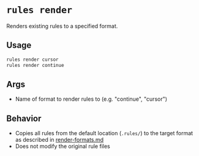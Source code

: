# `rules render`

Renders existing rules to a specified format.

## Usage

```bash
rules render cursor
rules render continue
```

## Args

- Name of format to render rules to (e.g. "continue", "cursor")

## Behavior

- Copies all rules from the default location (`.rules/`) to the target format as described in [render-formats.md](../render-formats.md)
- Does not modify the original rule files